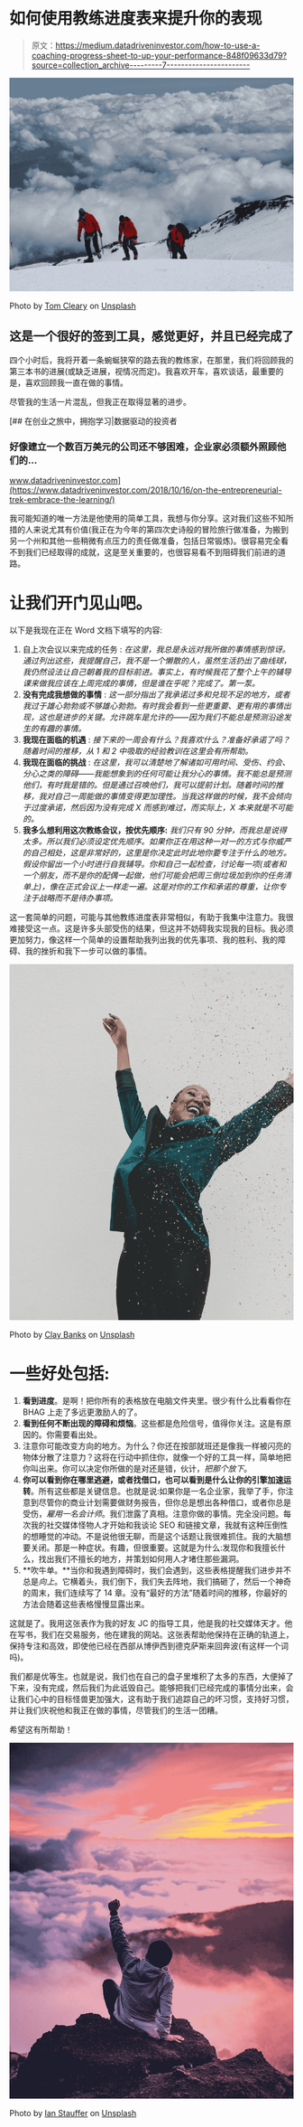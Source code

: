 # 如何使用教练进度表来提升你的表现

> 原文：<https://medium.datadriveninvestor.com/how-to-use-a-coaching-progress-sheet-to-up-your-performance-848f09633d79?source=collection_archive---------7----------------------->

![](img/e1a4bf6ba8587f86ac112a559bbd4e9c.png)

Photo by [Tom Cleary](https://unsplash.com/@tcleary12?utm_source=medium&utm_medium=referral) on [Unsplash](https://unsplash.com?utm_source=medium&utm_medium=referral)

## 这是一个很好的签到工具，感觉更好，并且已经完成了

四个小时后，我将开着一条蜿蜒狭窄的路去我的教练家，在那里，我们将回顾我的第三本书的进展(或缺乏进展，视情况而定)。我喜欢开车，喜欢谈话，最重要的是，喜欢回顾我一直在做的事情。

尽管我的生活一片混乱，但我正在取得显著的进步。

[](https://www.datadriveninvestor.com/2018/10/16/on-the-entrepreneurial-trek-embrace-the-learning/) [## 在创业之旅中，拥抱学习|数据驱动的投资者

### 好像建立一个数百万美元的公司还不够困难，企业家必须额外照顾他们的…

www.datadriveninvestor.com](https://www.datadriveninvestor.com/2018/10/16/on-the-entrepreneurial-trek-embrace-the-learning/) 

我可能知道的唯一方法是他使用的简单工具，我想与你分享。这对我们这些不知所措的人来说尤其有价值(我正在为今年的第四次史诗般的冒险旅行做准备，为搬到另一个州和其他一些稍微有点压力的责任做准备，包括日常锻炼)。很容易完全看不到我们已经取得的成就，这是至关重要的，也很容易看不到阻碍我们前进的道路。

# 让我们开门见山吧。

以下是我现在正在 Word 文档下填写的内容:

1.  自上次会议以来完成的任务 : *在这里，我总是永远对我所做的事情感到惊讶。通过列出这些，我提醒自己，我不是一个懒散的人，虽然生活扔出了曲线球，我仍然设法让自己朝着我的目标前进。事实上，有时候我花了整个上午的辅导课来做我应该在上周完成的事情，但是谁在乎呢？完成了。第一泵。*
2.  **没有完成我想做的事情** : *这一部分指出了我承诺过多和兑现不足的地方，或者我过于雄心勃勃或不够雄心勃勃。有时我会看到一些更重要、更有用的事情出现，这也是进步的关键。允许跳车是允许的——因为我们不能总是预测沿途发生的有趣的事情。*
3.  **我现在面临的机遇** : *接下来的一周会有什么？我喜欢什么？准备好承诺了吗？随着时间的推移，从 1 和 2 中吸取的经验教训在这里会有所帮助。*
4.  **我现在面临的挑战** : *在这里，我可以清楚地了解诸如可用时间、受伤、约会、分心之类的障碍——我能想象到的任何可能让我分心的事情。我不能总是预测他们，有时我是错的。但是通过召唤他们，我可以提前计划。随着时间的推移，我对自己一周能做的事情变得更加理性。当我这样做的时候，我不会倾向于过度承诺，然后因为没有完成 X 而感到难过，而实际上，X 本来就是不可能的。*
5.  **我多么想利用这次教练会议，按优先顺序:** *我们只有 90 分钟，而我总是说得太多。所以我们必须设定优先顺序。如果你正在用这种一对一的方式与你威严的自己相处，这是非常好的，这里是你决定此时此地你要专注于什么的地方。假设你留出一个小时进行自我辅导。你和自己一起检查，讨论每一项(或者和一个朋友，而不是你的配偶一起做，他们可能会把周三倒垃圾加到你的任务清单上)，像在正式会议上一样走一遍。这是对你的工作和承诺的尊重，让你专注于战略而不是待办事项。*

这一套简单的问题，可能与其他教练进度表非常相似，有助于我集中注意力。我很难接受这一点。这是许多头部受伤的结果，但这并不妨碍我实现我的目标。我必须更加努力，像这样一个简单的设置帮助我列出我的优先事项、我的胜利、我的障碍、我的挫折和我下一步可以做的事情。

![](img/4a589c491e6f94f0278d553221bbf0b5.png)

Photo by [Clay Banks](https://unsplash.com/@claybanks?utm_source=medium&utm_medium=referral) on [Unsplash](https://unsplash.com?utm_source=medium&utm_medium=referral)

# **一些好处包括:**

1.  **看到进度**。是啊！把你所有的表格放在电脑文件夹里。很少有什么比看看你在 BHAG 上走了多远更激励人的了。
2.  **看到任何不断出现的障碍和烦恼**。这些都是危险信号，值得你关注。这是有原因的。你需要看出处。
3.  注意你可能改变方向的地方。为什么？你还在按部就班还是像我一样被闪亮的物体分散了注意力？这将在行动中抓住你，就像一个好的工具一样，简单地把你叫出来。你可以决定你所做的是对还是错，伙计，*把那个放下*。
4.  **你可以看到你在哪里逃避，或者找借口，也可以看到是什么让你的引擎加速运转**。所有这些都是关键信息。也就是说:如果你是一名企业家，我举了手，你注意到尽管你的商业计划需要做财务报告，但你总是想出各种借口，或者你总是受伤，*雇用一名会计师*。我们泄露了真相。注意你做的事情。完全没问题。每次我的社交媒体怪物人才开始和我谈论 SEO 和链接文章，我就有这种压倒性的想睡觉的冲动。不是说他很无聊，而是这个话题让我很难抓住。我的大脑想要关闭。那是一种症状。有趣，但很重要。这就是为什么:发现你和我擅长什么，找出我们不擅长的地方，并策划如何用人才堵住那些漏洞。
5.  **吹牛单。**当你和我遇到障碍时，我们会遇到，这些表格提醒我们进步并不总是*向上*。它横着头，我们倒下，我们失去阵地，我们搞砸了，然后一个神奇的周末，我们连续写了 14 章。没有“最好的方法”随着时间的推移，你最好的方法会随着这些表格慢慢显露出来。

这就是了。我用这张表作为我的好友 JC 的指导工具，他是我的社交媒体天才。他在写书，我们在交易服务，他在建我的网站。这张表帮助他保持在正确的轨道上，保持专注和高效，即使他已经在西部从博伊西到德克萨斯来回奔波(有这样一个词吗)。

我们都是优等生。也就是说，我们也在自己的盘子里堆积了太多的东西，大便掉了下来，没有完成，然后我们为此诋毁自己。能够把我们已经完成的事情分出来，会让我们心中的目标怪兽更加强大，这有助于我们追踪自己的坏习惯，支持好习惯，并让我们庆祝他和我正在做的事情，尽管我们的生活一团糟。

希望这有所帮助！

![](img/4cda426c3f9c4d599e1267f8145d8816.png)

Photo by [Ian Stauffer](https://unsplash.com/@ianstauffer?utm_source=medium&utm_medium=referral) on [Unsplash](https://unsplash.com?utm_source=medium&utm_medium=referral)